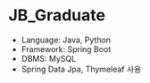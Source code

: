 # JB_Graduate

- Language: Java, Python
- Framework: Spring Boot
- DBMS: MySQL
- Spring Data Jpa, Thymeleaf 사용
